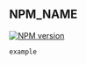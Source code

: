 ## NPM_NAME

[![NPM version](https://img.shields.io/npm/v/NPM_NAME.svg)](https://www.npmjs.com/package/NPM_NAME)

```javascript
example
```